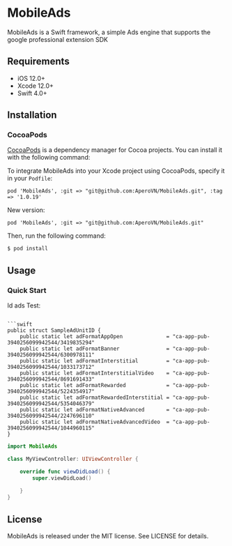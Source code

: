 <img src="" alt="" />

# MobileAds
MobileAds is a Swift framework, a simple Ads engine that supports the google professional extension SDK

## Requirements

- iOS 12.0+
- Xcode 12.0+
- Swift 4.0+

## Installation

### CocoaPods
[CocoaPods](http://cocoapods.org) is a dependency manager for Cocoa projects. You can install it with the following command:

To integrate MobileAds into your Xcode project using CocoaPods, specify it in your `Podfile`:

```
pod 'MobileAds', :git => "git@github.com:AperoVN/MobileAds.git", :tag => '1.0.19'
```
New version:

```
pod 'MobileAds', :git => "git@github.com:AperoVN/MobileAds.git"
```

Then, run the following command:

```bash
$ pod install
```

## Usage

### Quick Start

Id ads Test:

```

```swift
public struct SampleAdUnitID {
    public static let adFormatAppOpen              = "ca-app-pub-3940256099942544/3419835294"
    public static let adFormatBanner               = "ca-app-pub-3940256099942544/6300978111"
    public static let adFormatInterstitial         = "ca-app-pub-3940256099942544/1033173712"
    public static let adFormatInterstitialVideo    = "ca-app-pub-3940256099942544/8691691433"
    public static let adFormatRewarded             = "ca-app-pub-3940256099942544/5224354917"
    public static let adFormatRewardedInterstitial = "ca-app-pub-3940256099942544/5354046379"
    public static let adFormatNativeAdvanced       = "ca-app-pub-3940256099942544/2247696110"
    public static let adFormatNativeAdvancedVideo  = "ca-app-pub-3940256099942544/1044960115"
}
```

```swift
import MobileAds

class MyViewController: UIViewController {

    override func viewDidLoad() {
        super.viewDidLoad()
        
    }
}
```
## License

MobileAds is released under the MIT license. See LICENSE for details.

